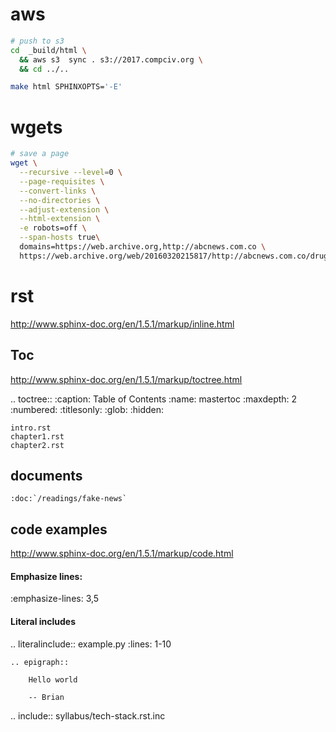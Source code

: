 # aws


```sh
# push to s3
cd  _build/html \
  && aws s3  sync . s3://2017.compciv.org \
  && cd ../..

make html SPHINXOPTS='-E'
```

# wgets


```sh
# save a page
wget \
  --recursive --level=0 \
  --page-requisites \
  --convert-links \
  --no-directories \
  --adjust-extension \
  --html-extension \
  -e robots=off \
  --span-hosts true\
  domains=https://web.archive.org,http://abcnews.com.co \
  https://web.archive.org/web/20160320215817/http://abcnews.com.co/drug-kingpin-el-chapo-escapes-mexican-prison-once-again/ 
```



# rst

http://www.sphinx-doc.org/en/1.5.1/markup/inline.html

## Toc

http://www.sphinx-doc.org/en/1.5.1/markup/toctree.html

.. toctree::
    :caption: Table of Contents
    :name: mastertoc
    :maxdepth: 2
    :numbered:
    :titlesonly:
    :glob:
    :hidden:

    intro.rst
    chapter1.rst
    chapter2.rst

## documents

    :doc:`/readings/fake-news`


## code examples

http://www.sphinx-doc.org/en/1.5.1/markup/code.html

#### Emphasize lines:

  :emphasize-lines: 3,5


#### Literal includes

.. literalinclude:: example.py
   :lines: 1-10




    .. epigraph::
      
        Hello world

        -- Brian



.. include:: syllabus/tech-stack.rst.inc
